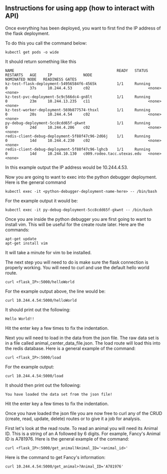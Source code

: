 
## Instructions for using app (how to interact with API)

Once everything has been deployed, you want to first find the IP address of the flask deployment.

To do this you call the command below:
```
kubectl get pods -o wide
```
It should return something like this
```
NAME                                              READY   STATUS        RESTARTS   AGE     IP              NODE                         NOMINATED NODE   READINESS GATES
kz-test-flask-deployment-54956584f6-4565k         1/1     Running       0          37s     10.244.4.53     c02                          <none>           <none>
kz-test-pvc-deployment-5c9c566dc4-gn8lt           1/1     Running       0          23m     10.244.13.235   c11                          <none>           <none>
kz-test-worker-deployment-569b877574-thsxl        1/1     Running       0          20s     10.244.4.54     c02                          <none>           <none>
py-debug-deployment-5cc8cdd65f-gkwnt              1/1     Running       0          24d     10.244.4.206    c02                          <none>           <none>
redis-client-debug-deployment-5f88f47c96-2d66j    1/1     Running       0          14d     10.244.4.230    c02                          <none>           <none>
redis-client-debug-deployment-5f88f47c96-lghcb    1/1     Running       0          14d     10.244.10.130   c009.rodeo.tacc.utexas.edu   <none>           <none>
```
In this example output the IP address would be 10.244.4.53.

Now you are going to want to exec into the python debugger deployment. Here is the general command
```
kubectl exec -it <python-debugger-deployment-name-here> -- /bin/bash
```
For the example output it would be:
```
kubectl exec -it py-debug-deployment-5cc8cdd65f-gkwnt -- /bin/bash
```

Once you are inside the python debugger you are first going to want to install vim. This will be useful for the create route later. Here are the commands:
```
apt-get update
apt-get install vim
```
It will take a minute for vim to be installed.

The next step you will need to do is make sure the flask connection is properly working. You will need to curl and use the default hello world route.
```
curl <flask_IP>:5000/helloWorld
```
For the example output above, the line would be:
```
curl 10.244.4.54:5000/helloWorld
```
It should print out the following:
```
Hello World!!
```
Hit the enter key a few times to fix the indentation.

Next you will need to load in the data from the json file. The raw data set is in a file called animal_center_data_file.json. The load route will load this into the redis database. 
Here is a general example of the command:
```
curl <flask_IP>:5000/load
```
For the example output:
```
curl 10.244.4.54:5000/load
```
It should then print out the following:
```
You have loaded the data set from the json file!
```
Hit the enter key a few times to fix the indentation.

Once you have loaded the json file you are now free to curl any of the CRUD (create, read, update, delete) routes or to give it a job for analysis.

First let's look at the read route. To read an animal you will need its Animal ID. This is a string of an A followed by 6 digits. For example, Fancy's Animal ID is A781976.
Here is the general example of the command:
```
curl <flask_IP>:5000/get_animal?Animal_ID='<animal_id>'
```
Here is the command to get Fancy's information:
```
curl 10.244.4.54:5000/get_animal>?Animal_ID='A781976'
```

